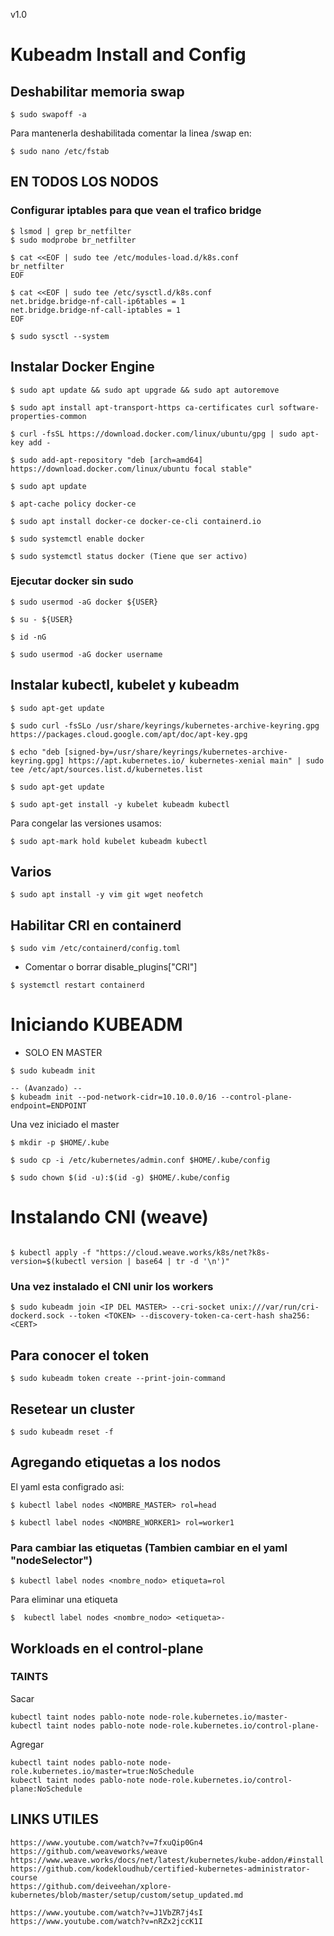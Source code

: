 v1.0
# Kubeadm Install and Config

## Deshabilitar memoria swap
```
$ sudo swapoff -a
```
Para mantenerla deshabilitada comentar la linea /swap en:
```
$ sudo nano /etc/fstab
```
## EN TODOS LOS NODOS 
### Configurar iptables para que vean el trafico bridge

```
$ lsmod | grep br_netfilter
$ sudo modprobe br_netfilter

$ cat <<EOF | sudo tee /etc/modules-load.d/k8s.conf
br_netfilter
EOF

$ cat <<EOF | sudo tee /etc/sysctl.d/k8s.conf
net.bridge.bridge-nf-call-ip6tables = 1
net.bridge.bridge-nf-call-iptables = 1
EOF

$ sudo sysctl --system
```
## Instalar Docker Engine

```
$ sudo apt update && sudo apt upgrade && sudo apt autoremove

$ sudo apt install apt-transport-https ca-certificates curl software-properties-common

$ curl -fsSL https://download.docker.com/linux/ubuntu/gpg | sudo apt-key add - 

$ sudo add-apt-repository "deb [arch=amd64] https://download.docker.com/linux/ubuntu focal stable"

$ sudo apt update

$ apt-cache policy docker-ce

$ sudo apt install docker-ce docker-ce-cli containerd.io

$ sudo systemctl enable docker

$ sudo systemctl status docker (Tiene que ser activo)
```
### Ejecutar docker sin sudo

```
$ sudo usermod -aG docker ${USER}

$ su - ${USER}

$ id -nG

$ sudo usermod -aG docker username

```
## Instalar kubectl, kubelet y kubeadm

```
$ sudo apt-get update

$ sudo curl -fsSLo /usr/share/keyrings/kubernetes-archive-keyring.gpg https://packages.cloud.google.com/apt/doc/apt-key.gpg

$ echo "deb [signed-by=/usr/share/keyrings/kubernetes-archive-keyring.gpg] https://apt.kubernetes.io/ kubernetes-xenial main" | sudo tee /etc/apt/sources.list.d/kubernetes.list

$ sudo apt-get update

$ sudo apt-get install -y kubelet kubeadm kubectl 

```

Para congelar las versiones usamos:

```
$ sudo apt-mark hold kubelet kubeadm kubectl

```
## Varios

```
$ sudo apt install -y vim git wget neofetch
```
## Habilitar CRI en containerd

```
$ sudo vim /etc/containerd/config.toml

```
- Comentar o borrar disable_plugins["CRI"]

```
$ systemctl restart containerd
```
# Iniciando KUBEADM

- SOLO EN MASTER
```
$ sudo kubeadm init 

-- (Avanzado) --
$ kubeadm init --pod-network-cidr=10.10.0.0/16 --control-plane-endpoint=ENDPOINT
```
Una vez iniciado el master
```
$ mkdir -p $HOME/.kube

$ sudo cp -i /etc/kubernetes/admin.conf $HOME/.kube/config

$ sudo chown $(id -u):$(id -g) $HOME/.kube/config
```

# Instalando CNI (weave)
```

$ kubectl apply -f "https://cloud.weave.works/k8s/net?k8s-version=$(kubectl version | base64 | tr -d '\n')"
```
### Una vez instalado el CNI unir los workers
```
$ sudo kubeadm join <IP DEL MASTER> --cri-socket unix:///var/run/cri-dockerd.sock --token <TOKEN> --discovery-token-ca-cert-hash sha256:<CERT>
```
## Para conocer el token
```
$ sudo kubeadm token create --print-join-command
```

## Resetear un cluster
```
$ sudo kubeadm reset -f 
```
## Agregando etiquetas a los nodos

El yaml esta configrado asi:
```
$ kubectl label nodes <NOMBRE_MASTER> rol=head

$ kubectl label nodes <NOMBRE_WORKER1> rol=worker1
```

### Para cambiar las etiquetas (Tambien cambiar en el yaml "nodeSelector")

```
$ kubectl label nodes <nombre_nodo> etiqueta=rol
```
Para eliminar una etiqueta

```
$  kubectl label nodes <nombre_nodo> <etiqueta>-
```
## Workloads en el control-plane

### TAINTS

Sacar
```
kubectl taint nodes pablo-note node-role.kubernetes.io/master-
kubectl taint nodes pablo-note node-role.kubernetes.io/control-plane-
```
Agregar
```
kubectl taint nodes pablo-note node-role.kubernetes.io/master=true:NoSchedule
kubectl taint nodes pablo-note node-role.kubernetes.io/control-plane:NoSchedule
```

## LINKS UTILES
```
https://www.youtube.com/watch?v=7fxuQip0Gn4
https://github.com/weaveworks/weave
https://www.weave.works/docs/net/latest/kubernetes/kube-addon/#install
https://github.com/kodekloudhub/certified-kubernetes-administrator-course
https://github.com/deiveehan/xplore-kubernetes/blob/master/setup/custom/setup_updated.md

https://www.youtube.com/watch?v=J1VbZR7j4sI
https://www.youtube.com/watch?v=nRZx2jccK1I
```
